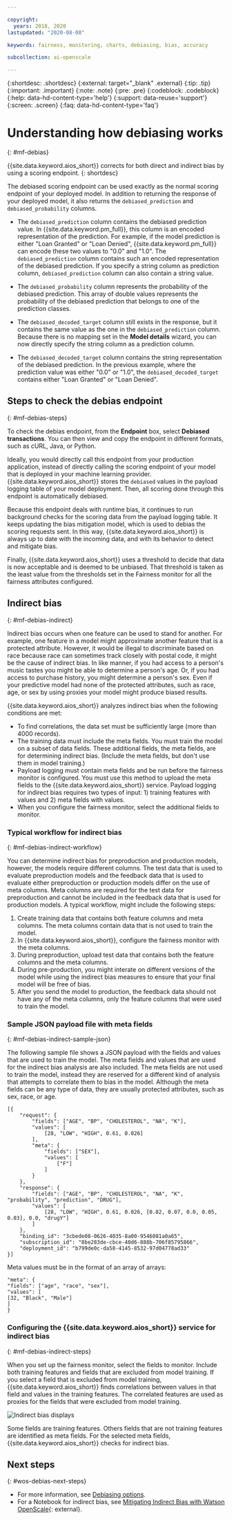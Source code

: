 ```yaml
---

copyright:
  years: 2018, 2020
lastupdated: "2020-08-08"

keywords: fairness, monitoring, charts, debiasing, bias, accuracy

subcollection: ai-openscale

---
```


{:shortdesc: .shortdesc}
{:external: target="_blank" .external}
{:tip: .tip}
{:important: .important}
{:note: .note}
{:pre: .pre}
{:codeblock: .codeblock}
{:help: data-hd-content-type='help'}
{:support: data-reuse='support'}
{:screen: .screen}
{:faq: data-hd-content-type='faq'}

# Understanding how debiasing works
{: #mf-debias}

{{site.data.keyword.aios_short}} corrects for both direct and indirect bias by using a scoring endpoint.
{: shortdesc}

The debiased scoring endpoint can be used exactly as the normal scoring endpoint of your deployed model. In addition to returning the response of your deployed model, it also returns the `debiased_prediction` and `debiased_probability` columns.

- The `debiased_prediction` column contains the debiased prediction value. In {{site.data.keyword.pm_full}}, this column is an encoded representation of the prediction. For example, if the model prediction is either "Loan Granted" or "Loan Denied", {{site.data.keyword.pm_full}} can encode these two values to "0.0" and "1.0". The `debiased_prediction` column contains such an encoded representation of the debiased prediction. If you specify a string column as prediction column, `debiased_prediction` column can also contain a string value.

- The `debiased_probability` column represents the probability of the debiased prediction. This array of double values represents the probability of the debiased prediction that belongs to one of the prediction classes.

- The `debiased_decoded_target` column still exists in the response, but it contains the same value as the one in the `debiased_prediction` column. Because there is no mapping set in the **Model details** wizard, you can now directly specify the string column as a prediction column.

- The `debiased_decoded_target` column contains the string representation of the debiased prediction. In the previous example, where the prediction value was either "0.0" or "1.0", the `debiased_decoded_target` contains either "Loan Granted" or "Loan Denied".

## Steps to check the debias endpoint
{: #mf-debias-steps}

To check the debias endpoint, from the **Endpoint** box, select **Debiased transactions**. You can then view and copy the endpoint in different formats, such as cURL, Java, or Python. 

Ideally, you would directly call this endpoint from your production application, instead of directly calling the scoring endpoint of your model that is deployed in your machine learning provider. {{site.data.keyword.aios_short}} stores the `debiased` values in the payload logging table of your model deployment. Then, all scoring done through this endpoint is automatically debiased.

Because this endpoint deals with runtime bias, it continues to run background checks for the scoring data from the payload logging table. It keeps updating the bias mitigation model, which is used to debias the scoring requests sent. In this way, {{site.data.keyword.aios_short}} is always up to date with the incoming data, and with its behavior to detect and mitigate bias.

Finally, {{site.data.keyword.aios_short}} uses a threshold to decide that data is now acceptable and is deemed to be unbiased. That threshold is taken as the least value from the thresholds set in the Fairness monitor for all the fairness attributes configured.

## Indirect bias
{: #mf-debias-indirect}

Indirect bias occurs when one feature can be used to stand for another. For example, one feature in a model might approximate another feature that is a protected attribute. However, it would be illegal to discriminate based on race because race can sometimes track closely with postal code, it might be the cause of indirect bias. In like manner, if you had access to a person's music tastes you might be able to determine a person's age. Or, if you had access to purchase history, you might determine a person's sex. Even if your predictive model had none of the protected attributes, such as race, age, or sex by using proxies your model might produce biased results.

{{site.data.keyword.aios_short}} analyzes indirect bias when the following conditions are met:

- To find correlations, the data set must be sufficiently large (more than 4000 records).
- The training data must include the meta fields. You must train the model on a subset of data fields. These additional fields, the meta fields, are for determining indirect bias. (Include the meta fields, but don't use them in model training.)
- Payload logging must contain meta fields and be run before the fairness monitor is configured. You must use this method to upload the meta fields to the {{site.data.keyword.aios_short}} service. Payload logging for indirect bias requires two types of input: 1) training features with values and 2) meta fields with values.
- When you configure the fairness monitor, select the additional fields to monitor.

### Typical workflow for indirect bias
{: #mf-debias-indirect-workflow}

You can determine indirect bias for preproduction and production models, however, the models require different columns. The test data that is used to evaluate preproduction models and the feedback data that is used to evaluate either preproduction or production models differ on the use of meta columns. Meta columns are required for the test data for preproduction and cannot be included in the feedback data that is used for production models. A typical workflow, might include the following steps:

1. Create training data that contains both feature columns and meta columns. The meta columns contain data that is not used to train the model.
2. In {{site.data.keyword.aios_short}}, configure the fairness monitor with the meta columns.
3. During preproduction, upload test data that contains both the feature columns and the meta columns.
4. During pre-production, you might interate on different versions of the model while using the indirect bias measures to ensure that your final model will be free of bias.
4. After you send the model to production, the feedback data should not have any of the meta columns, only the feature columns that were used to train the model.



### Sample JSON payload file with meta fields
{: #mf-debias-indirect-sample-json}

The following sample file shows a JSON payload with the fields and values that are used to train the model. The meta fields and values that are used for the indirect bias analysis are also included. The meta fields are not used to train the model, instead they are reserved for a different kind of analysis that attempts to correlate them to bias in the model. Although the meta fields can be any type of data, they are usually protected attributes, such as sex, race, or age.

```
[{
	"request": {
		"fields": ["AGE", "BP", "CHOLESTEROL", "NA", "K"],
		"values": [
			[28, "LOW", "HIGH", 0.61, 0.026]
		],
		"meta": {
			"fields": ["SEX"],
			"values": [
				["F"]
			]
		}
	},
	"response": {
		"fields": ["AGE", "BP", "CHOLESTEROL", "NA", "K", "probability", "prediction", "DRUG"],
		"values": [
			[28, "LOW", "HIGH", 0.61, 0.026, [0.82, 0.07, 0.0, 0.05, 0.03], 0.0, "drugY"]
		]
	},
	"binding_id": "3cbede08-0626-4035-8a00-9546081a0a65",
	"subscription_id": "8be283de-cbce-40d6-888b-706f85795866",
	"deployment_id": "b799de0c-da58-4145-8532-97d04778ad33"
}]
```

Meta values must be in the format of an array of arrays:

```
"meta": {
"fields": ["age", "race", "sex"],
"values": [
[32, "Black", "Male"]
]
}

```

### Configuring the {{site.data.keyword.aios_short}} service for indirect bias
{: #mf-debias-indirect-steps}

When you set up the fairness monitor, select the fields to monitor. Include both training features and fields that are excluded from model training. If you select a field that is excluded from model training, {{site.data.keyword.aios_short}} finds correlations between values in that field and values in the training features. The correlated features are used as proxies for the fields that were excluded from model training.

![Indirect bias displays](images/wos-indirect-bias.png)

Some fields are training features. Others fields that are not training features are identified as meta fields. For the selected meta fields, {{site.data.keyword.aios_short}} checks for indirect bias.


## Next steps
{: #wos-debias-next-steps}

- For more information, see [Debiasing options](/docs/ai-openscale?topic=ai-openscale-it-dbo).
- For a Notebook for indirect bias, see [Mitigating Indirect Bias with Watson OpenScale](https://github.com/pmservice/ai-openscale-tutorials/blob/master/notebooks/Watson%20OpenScale%20indirect%20bias.ipynb){: external}.
